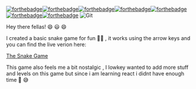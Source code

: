 [![forthebadge](https://forthebadge.com/images/badges/built-with-love.svg)](https://forthebadge.com)[![forthebadge](https://forthebadge.com/images/badges/designed-in-ms-paint.svg)](https://forthebadge.com)[![forthebadge](https://forthebadge.com/images/badges/made-with-javascript.svg)](https://forthebadge.com)[![forthebadge](https://forthebadge.com/images/badges/makes-people-smile.svg)](https://forthebadge.com)[![forthebadge](https://forthebadge.com/images/badges/oooo-kill-em.svg)](https://forthebadge.com)[![forthebadge](https://forthebadge.com/images/badges/uses-css.svg)](https://forthebadge.com)[![forthebadge](https://forthebadge.com/images/badges/works-on-my-machine.svg)](https://forthebadge.com) ![Git](https://img.shields.io/badge/git-%23F05033.svg?style=for-the-badge&logo=git&logoColor=white)




Hey there fellas! :smile: 😃 😄

I created a basic snake game for fun :snake::snake: , it works using the arrow keys and you can find the live verion here:


[The Snake Game](https://0takugod.github.io/Snake-Game/)

This game also feels me a bit nostalgic , I lowkey wanted to add more stuff and levels on this game but since i am learning react i didnt have enough time 🥲 😅
